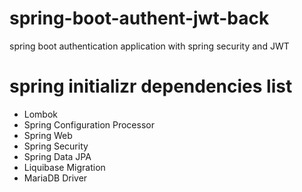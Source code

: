 # spring-boot-authent-jwt-back
spring boot authentication application with spring security and JWT

# spring initializr dependencies list

- Lombok
- Spring Configuration Processor
- Spring Web
- Spring Security
- Spring Data JPA
- Liquibase Migration
- MariaDB Driver

